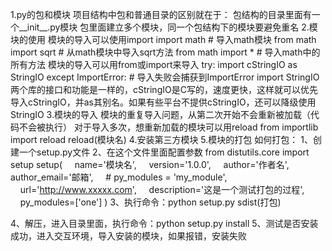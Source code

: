 1.py的包和模块
项目结构中包和普通目录的区别就在于：
包结构的目录里面有一个__init__.py模块
包里面建立多个模块，同一个包结构下的模块要避免重名
2.模块的使用
模块的导入可以使用import
import math  # 导入math模块
from math import sqrt  # 从math模块中导入sqrt方法
from math import *  # 导入math中的所有方法
模块的导入可以用from或import来导入
try:
    import cStringIO as StringIO
except ImportError: # 导入失败会捕获到ImportError
    import StringIO
两个库的接口和功能是一样的，cStringIO是C写的，速度更快，这样就可以优先导入cStringIO，并as其别名。如果有些平台不提供cStringIO，还可以降级使用StringIO
3.模块的导入
模块的重复导入问题，从第二次开始不会重新被加载（代码不会被执行）
对于导入多次，想重新加载的模块可以用reload
from importlib import reload
reload(模块名)
4.安装第三方模块
5.模块的打包
如何打包：
1、创建一个setup.py文件
2、在这个文件里面配置参数
from distutils.core import setup
setup(
       name='模块名',
       version='1.0.0',
       author='作者名',        
       author_email='邮箱',
       # py_modules = 'my_module',        url='http://www.xxxxx.com',
       description='这是一个测试打包的过程',        py_modules=['one']
)
3、执行命令：python setup.py sdist(打包)

4、解压，进入目录里面，执行命令：python setup.py install
5、测试是否安装成功，进入交互环境，导入安装的模块，如果报错，安装失败
